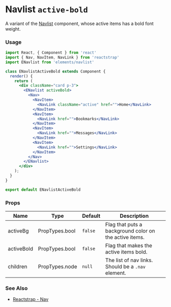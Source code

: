 # Navlist `active-bold`

A variant of the [Navlist](/?selectedKind=Components/Navlist&selectedStory=Default) component, whose active items has a bold font weight.

<!-- STORY -->

### Usage

```js
import React, { Component } from 'react'
import { Nav, NavItem, NavLink } from 'reactstrap'
import ENavlist from 'elements/navlist'
```
```jsx
class ENavlistActiveBold extends Component {
  render() {
    return (
      <div className="card p-3">
        <ENavlist activeBold>
          <Nav>
            <NavItem>
              <NavLink className="active" href="">Home</NavLink>
            </NavItem>
            <NavItem>
              <NavLink href="">Bookmarks</NavLink>
            </NavItem>
            <NavItem>
              <NavLink href="">Messages</NavLink>
            </NavItem>
            <NavItem>
              <NavLink href="">Settings</NavLink>
            </NavItem>
          </Nav>
        </ENavlist>
      </div>
    );
  }
}

export default ENavlistActiveBold
```

### Props

| Name       | Type           | Default | Description |
|------------|----------------|---------|-------------|
| activeBg   | PropTypes.bool | `false` | Flag that puts a background color on the active items. |
| activeBold | PropTypes.bool | `false` | Flag that makes the active items bold. |
| children   | PropTypes.node | `null`  | The list of nav links. Should be a `.nav` element. |


### See Also
- [Reactstrap - Nav](https://reactstrap.github.io/components/navs/)
